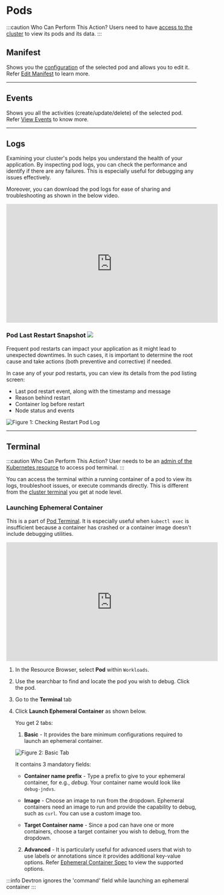# Pods

:::caution Who Can Perform This Action?
Users need to have [access to the cluster](../global-configurations/authorization/user-access.md#kubernetes-resources-permissions) to view its pods and its data.
:::

## Manifest

Shows you the [configuration](../../reference/glossary.md#manifest) of the selected pod and allows you to edit it. Refer [Edit Manifest](manage-resources.md#edit-a-manifest) to learn more.

---

## Events

Shows you all the activities (create/update/delete) of the selected pod. Refer [View Events](manage-resources.md#view-events) to know more.

---

## Logs

Examining your cluster's pods helps you understand the health of your application. By inspecting pod logs, you can check the performance and identify if there are any failures. This is especially useful for debugging any issues effectively.

Moreover, you can download the pod logs for ease of sharing and troubleshooting as shown in the below video.

<iframe width="560" height="315" src="https://www.youtube.com/embed/PP0ZKAZCT58" title="Downloading Pod Logs" frameborder="0" allowfullscreen></iframe>

### Pod Last Restart Snapshot [![](https://devtron-public-asset.s3.us-east-2.amazonaws.com/images/elements/EnterpriseTag.svg)](https://devtron.ai/pricing)

Frequent pod restarts can impact your application as it might lead to unexpected downtimes. In such cases, it is important to determine the root cause and take actions (both preventive and corrective) if needed.

In case any of your pod restarts, you can view its details from the pod listing screen:
* Last pod restart event, along with the timestamp and message
* Reason behind restart
* Container log before restart
* Node status and events  

![Figure 1: Checking Restart Pod Log](https://devtron-public-asset.s3.us-east-2.amazonaws.com/images/kubernetes-resource-browser/restart-pod-log.gif)

---

## Terminal

:::caution Who Can Perform This Action?
User needs to be an [admin of the Kubernetes resource](../global-configurations/authorization/user-access.md#kubernetes-resources-permissions) to access pod terminal.
:::

You can access the terminal within a running container of a pod to view its logs, troubleshoot issues, or execute commands directly. This is different from the [cluster terminal](cluster-terminal.md) you get at node level. 

### Launching Ephemeral Container

This is a part of [Pod Terminal](#terminal). It is especially useful when `kubectl exec` is insufficient because a container has crashed or a container image doesn't include debugging utilities.

<iframe width="560" height="315" src="https://www.youtube.com/embed/Ml19i29Ivc4" title="Launching Ephemeral Containers from Resource Browser" frameborder="0" allowfullscreen></iframe>

1. In the Resource Browser, select **Pod** within `Workloads`.
2. Use the searchbar to find and locate the pod you wish to debug. Click the pod.
3. Go to the **Terminal** tab 
4. Click **Launch Ephemeral Container** as shown below.

    You get 2 tabs:
    1. **Basic** - It provides the bare minimum configurations required to launch an ephemeral container.

    ![Figure 2: Basic Tab](https://devtron-public-asset.s3.us-east-2.amazonaws.com/images/debugging-deployment-and-monitoring/basic.jpg)

    It contains 3 mandatory fields:

    * **Container name prefix** - Type a prefix to give to your ephemeral container, for e.g., *debug*. Your container name would look like `debug-jndvs`.

    * **Image** - Choose an image to run from the dropdown. Ephemeral containers need an image to run and provide the capability to debug, such as `curl`. You can use a custom image too.
    
    * **Target Container name** - Since a pod can have one or more containers, choose a target container you wish to debug, from the dropdown.

    2. **Advanced** - It is particularly useful for advanced users that wish to use labels or annotations since it provides additional key-value options. Refer [Ephemeral Container Spec](https://kubernetes.io/docs/reference/generated/kubernetes-api/v1.28/#ephemeralcontainer-v1-core) to view the supported options.
    
:::info 
Devtron ignores the 'command' field while launching an ephemeral container
:::